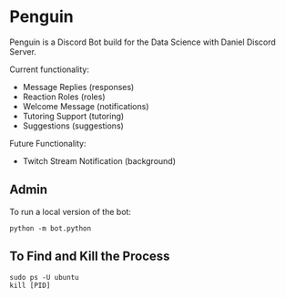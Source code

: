 # Penguin

Penguin is a Discord Bot build for the Data Science with Daniel Discord Server.

Current functionality:
- Message Replies (responses)
- Reaction Roles (roles)
- Welcome Message (notifications)
- Tutoring Support (tutoring)
- Suggestions (suggestions)

Future Functionality:
- Twitch Stream Notification (background)

## Admin

To run a local version of the bot:
```
python -m bot.python
```

## To Find and Kill the Process
```
sudo ps -U ubuntu
kill [PID]
```
